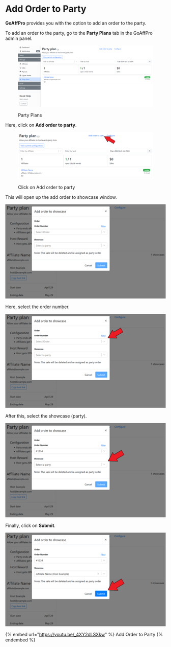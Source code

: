 # Add Order to Party

**GoAffPro** provides you with the option to add an order to the party.

To add an order to the party, go to the **Party Plans** tab in the GoAffPro admin panel.

<figure><img src="../../../.gitbook/assets/image (3570).png" alt=""><figcaption><p>Party Plans</p></figcaption></figure>

Here, click on **Add order to party**.

<figure><img src="../../../.gitbook/assets/Screenshot 2024-07-08 2044113.png" alt=""><figcaption><p>Click on Add order to party</p></figcaption></figure>

This will open up the add order to showcase window.

![Add order to showcase](<../../../.gitbook/assets/image (600).png>)

Here, select the order number.

![Select the order](<../../../.gitbook/assets/Screenshot 2022-04-30 045301.png>)

After this, select the showcase (party).

![Select party](<../../../.gitbook/assets/Screenshot 2022-04-30 052011.png>)

Finally, click on **Submit**.

![](<../../../.gitbook/assets/Screenshot 2022-04-30 050825.png>)

{% embed url="https://youtu.be/_4XY2dLSXkw" %}
Add Order to Party
{% endembed %}
